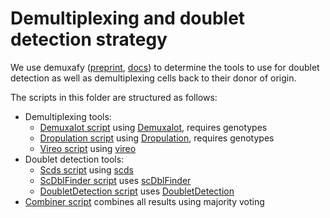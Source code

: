 # Demultiplexing and doublet detection strategy

We use demuxafy ([preprint](https://www.biorxiv.org/content/10.1101/2022.03.07.483367v1), [docs](https://demultiplexing-doublet-detecting-docs.readthedocs.io/en/latest/index.html)) to determine the tools to use for doublet detection as well as demultiplexing cells back to their donor of origin.

The scripts in this folder are structured as follows:

* Demultiplexing tools:
  * [Demuxalot script](demuxafy_demuxalot_runner.qsub) using [Demuxalot](https://pypi.org/project/demuxalot/), requires genotypes
  * [Dropulation script](demuxafy_dropulation_runner.qsub) using [Dropulation](https://github.com/broadinstitute/Drop-seq/blob/master/doc/Census-seq_Computational_Protcools.pdf), requires genotypes
  * [Vireo script](demuxafy_vireo_runner.qsub) using [vireo](https://vireosnp.readthedocs.io/en/latest/index.html)
* Doublet detection tools:
  * [Scds script](demuxafy_scds_runner.qsub) using [scds](https://github.com/kostkalab/scds)
  * [ScDblFinder script](demuxafy_scdblfinder_runner.qsub) uses [scDblFinder](https://github.com/plger/scDblFinder)
  * [DoubletDetection script](demuxafy_doubletdetection_runner.qsub) uses [DoubletDetection](https://github.com/JonathanShor/DoubletDetection)
* [Combiner script](demuxafy_combiner.qsub) combines all results using majority voting
